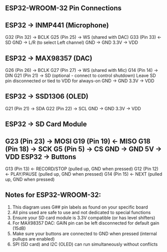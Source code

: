 
## ESP32-WROOM-32 Pin Connections

ESP32 -> INMP441 (Microphone)
-----------------------------
G32 (Pin 32) -> BCLK
G25 (Pin 25) -> WS (shared with DAC)
G33 (Pin 33) <- SD
GND          -> L/R (to select Left channel)
GND          -> GND
3.3V         -> VDD

ESP32 -> MAX98357 (DAC)
-----------------------
G26 (Pin 26) -> BCLK
G27 (Pin 27) -> WS (shared with Mic)
G14 (Pin 14) -> DIN
G21 (Pin 21) -> SD (optional - connect to control shutdown)
                Leave SD pin disconnected or tied to VDD for always-on
GND          -> GND
3.3V         -> VDD

ESP32 -> SSD1306 (OLED)
-----------------------
G21 (Pin 21) -> SDA
G22 (Pin 22) -> SCL
GND          -> GND
3.3V         -> VDD

ESP32 -> SD Card Module
----------------------
G23 (Pin 23) -> MOSI
G19 (Pin 19) <- MISO
G18 (Pin 18) -> SCK
G5  (Pin 5)  -> CS
GND          -> GND
5V         -> VDD 
ESP32 -> Buttons
---------------
G13 (Pin 13) <- RECORD/STOP (pulled up, GND when pressed)
G12 (Pin 12) <- PLAY/PAUSE  (pulled up, GND when pressed)
G14 (Pin 15) <- NEXT        (pulled up, GND when pressed)

## Notes for ESP32-WROOM-32:
1. This diagram uses G## pin labels as found on your specific board
2. All pins used are safe to use and not dedicated to special functions
3. Ensure your SD card module is 3.3V compatible (or has level shifters)
4. For MAX98357 DAC: GAIN pin can be left disconnected for default gain (15dB)
5. Make sure your buttons are connected to GND when pressed (internal pullups are enabled)
6. SPI (SD card) and I2C (OLED) can run simultaneously without conflicts 
